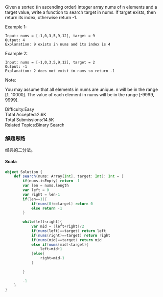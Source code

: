 Given a sorted (in ascending order) integer array nums of n elements and a target value, write a function to search target in nums. If target exists, then return its index, otherwise return -1.


Example 1:
```
Input: nums = [-1,0,3,5,9,12], target = 9
Output: 4
Explanation: 9 exists in nums and its index is 4
```
Example 2:
```
Input: nums = [-1,0,3,5,9,12], target = 2
Output: -1
Explanation: 2 does not exist in nums so return -1
```

Note:

You may assume that all elements in nums are unique.
n will be in the range [1, 10000].
The value of each element in nums will be in the range [-9999, 9999].

Difficulty:Easy  
Total Accepted:2.6K  
Total Submissions:14.5K  
Related Topics:Binary Search

### 解题思路
经典的二分法。
#### Scala
```Scala
object Solution {
    def search(nums: Array[Int], target: Int): Int = {
        if(nums.isEmpty) return -1
        var len = nums.length
        var left = 0
        var right = len-1
        if(len==1){
            if(nums(0)==target) return 0
            else return -1
        }
        
        while(left<right){
            var mid = (left+right)/2
            if(nums(left)==target) return left
            if(nums(right)==target) return right
            if(nums(mid)==target) return mid
            else if(nums(mid)<target){
                left=mid+1
            }else{
                right=mid-1
            }
            
        }
        
        -1
    }
}
```